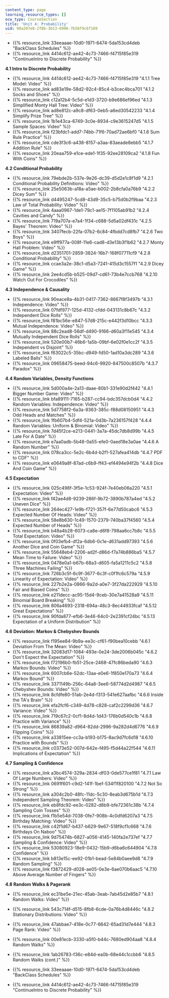 ```yaml
---
content_type: page
learning_resource_types: []
ocw_type: CourseSection
title: 'Unit 4: Probability'
uid: 90a207e8-2f8b-3b13-6906-7b58f9c6f169
---
```


*   {{% resource_link 33eeaaae-10d0-1971-6474-5da153cd4deb "BackClass Schedules" %}}
*   {{% resource_link 4414c612-ae42-4c73-7466-f4715f85e319 "ContinueIntro to Discrete Probability" %}}

**4.1 Intro to Discrete Probability**

*   {{% resource_link 4414c612-ae42-4c73-7466-f4715f85e319 "4.1.1 Tree Model: Video" %}}
*   {{% resource_link ad83e19e-58d2-92c4-85c4-b3cec4bca701 "4.1.2 Socks and Shoes" %}}
*   {{% resource_link c12a12b4-5c5d-e1d3-3720-b9e686ef96ed "4.1.3 Simplified Monty Hall Tree: Video" %}}
*   {{% resource_link ad8e812c-a9c8-df63-0eb5-a6ed30542233 "4.1.4 Simplify Prize Tree" %}}
*   {{% resource_link 1b1e43ca-6749-3c0e-8934-c9e3615247d5 "4.1.5 Sample Spaces: Video" %}}
*   {{% resource_link f23bfdc1-add7-74bb-71f6-70ad72ae6bf0 "4.1.6 Sum Rule Practice" %}}
*   {{% resource_link cde3f3c6-a438-8157-a3aa-83aeade8ebb5 "4.1.7 Addition Rule" %}}
*   {{% resource_link 20eaa759-e1ce-ede1-1f35-92ee28109ca2 "4.1.8 Fun With Coins" %}}

**4.2 Conditional Probability**

*   {{% resource_link 79ebde2b-537e-9e26-dc39-d5d2e1c8f1d9 "4.2.1 Conditional Probability Definitions: Video" %}}
*   {{% resource_link 25e5063b-a18a-a5ae-b002-2b8cfa0a76b9 "4.2.2 Dicey Sum" %}}
*   {{% resource_link d4495247-5cd8-43d9-35c5-b75d0b2f9baa "4.2.3 Law of Total Probability: Video" %}}
*   {{% resource_link 4aaa0967-1de1-79c1-ae15-7f1105ab91b2 "4.2.4 Cavities and Candy" %}}
*   {{% resource_link 719a707a-e7a4-1f34-c688-5d5a02df431c "4.2.5 Bayes' Theorem: Video" %}}
*   {{% resource_link 3407fecb-22fa-07b2-6c84-4fbdd7cd8fb7 "4.2.6 Two Boys" %}}
*   {{% resource_link e9ff977a-008f-11e6-cad8-d3e13b3f1b62 "4.2.7 Monty Hall Problem: Video" %}}
*   {{% resource_link d2351701-2859-3824-16b7-168f07711cf9 "4.2.8 Conditional Probability" %}}
*   {{% resource_link ccae3a2e-38c1-d5a3-7241-415d3c1557f1 "4.2.9 Dicey Game" %}}
*   {{% resource_link 2ee4cd5b-b525-09d7-cd61-73b4e7ccb768 "4.2.10 Watch Out For Crocodiles" %}}

**4.3 Independence & Causality**

*   {{% resource_link 90eace8a-4b31-0417-7362-8667f8f3497b "4.3.1 Independence: Video" %}}
*   {{% resource_link 07fdf977-125d-4132-cfdd-043131c8b67c "4.3.2 Independent Dice Rolls" %}}
*   {{% resource_link f81bc56e-e847-57d8-215c-e442f3d10bcc "4.3.3 Mutual Independence: Video" %}}
*   {{% resource_link 88c2ead8-56df-d490-9166-d60a3f11e545 "4.3.4 Mutually Independent Dice Rolls" %}}
*   {{% resource_link 520e00b7-46b6-1a5b-09bf-6e02f0e1cc2f "4.3.5 Independent vs Disjoint" %}}
*   {{% resource_link f63022c5-35bc-d949-fd50-1ad10a3dc289 "4.3.6 Labeled Balls" %}}
*   {{% resource_link 09658475-beed-94c6-9920-847500c8507b "4.3.7 Paradox" %}}

**4.4 Random Variables, Density Functions**

*   {{% resource_link 5d000a4e-2a13-daae-80b1-331e90d2f442 "4.4.1 Bigger Number Game: Video" %}}
*   {{% resource_link bfa89111-7165-b287-cc94-bdc357dcb0d4 "4.4.2 Random Variables: Independence: Video" %}}
*   {{% resource_link 5d7758f2-6a3a-9363-385c-f88d08150951 "4.4.3 Odd Heads and Matches" %}}
*   {{% resource_link 1fb607b4-5df4-521a-0d3b-7a236157f428 "4.4.4 Random Variables: Uniform & Binomial: Video" %}}
*   {{% resource_link 7d45f2ce-e213-0441-3a7a-45dc7db8d99b "4.4.5 Late For A Date" %}}
*   {{% resource_link e7aa0adb-5b48-0a55-efe0-0aed18e3a0ae "4.4.6 A Random Number" %}}
*   {{% resource_link 078ca3cc-5e2c-6b4d-b2f1-527afea414db "4.4.7 PDF to CDF" %}}
*   {{% resource_link e0649a8f-87ad-c6b9-ff43-ef4494e94f2b "4.4.8 Dice And Coin Game" %}}

**4.5 Expectation**

*   {{% resource_link 025c498f-3f5e-1c53-924f-7e40eb06a220 "4.5.1 Expectation: Video" %}}
*   {{% resource_link f42ae4d8-9239-286f-9b72-3890b787a4ed "4.5.2 Uneven Dice" %}}
*   {{% resource_link 264ec427-1e9b-f721-357f-6e77d50cabc6 "4.5.3 Expected Number Of Heads: Video" %}}
*   {{% resource_link 58e8b630-1c49-1570-2379-740ba37f4560 "4.5.4 Expected Number of Heads" %}}
*   {{% resource_link b48a4b28-6073-ca8e-d6f8-798aa6cc7b8c "4.5.5 Total Expectation: Video" %}}
*   {{% resource_link 0f03efb4-df2a-6db6-0c1e-d631add97393 "4.5.6 Another Dice and Coin Game" %}}
*   {{% resource_link 55648eb4-2206-ad2f-d86d-f7a74b886ba5 "4.5.7 Mean Time to Failure: Video" %}}
*   {{% resource_link 0478e0a1-b67b-68a3-d605-fa5a1211c5c2 "4.5.8 Three Machines Failing" %}}
*   {{% resource_link 726b3c5f-6c9f-3677-6c3f-c0f1fc6c579a "4.5.9 Linearity of Expectation: Video" %}}
*   {{% resource_link 227b2e2a-0866-9a2d-a0e7-3f27da222929 "4.5.10 Fair and Biased Coins" %}}
*   {{% resource_link e211decc-ac95-15d4-9ceb-30e7a41528a9 "4.5.11 Binomial Board Breaking" %}}
*   {{% resource_link 806a4693-2318-694a-48c3-8ec44933fcaf "4.5.12 Great Expectations" %}}
*   {{% resource_link 90fda877-efb6-3e46-64c0-2e2391cf24bc "4.5.13 Expectation of a Uniform Distribution" %}}

**4.6 Deviation: Markov & Chebyshev Bounds**

*   {{% resource_link f195ee84-9b9a-ee3c-cf61-f90bea10cebb "4.6.1 Deviation From The Mean: Video" %}}
*   {{% resource_link 32083d17-1084-493e-0e24-3de2006b045c "4.6.2 Don't Expect the Expectation" %}}
*   {{% resource_link f72196b0-fb51-25ce-2468-47fc86beda90 "4.6.3 Markov Bounds: Video" %}}
*   {{% resource_link 6007cb6e-52dc-13aa-e0e6-1f850e170a73 "4.6.4 Markov Bound" %}}
*   {{% resource_link 3371149b-256c-64a8-3ee6-58774d2d4987 "4.6.5 Chebyshev Bounds: Video" %}}
*   {{% resource_link 8cfdfe80-51ab-2e4d-f313-541e627aafbc "4.6.6 Inside the TA's Brain" %}}
*   {{% resource_link efa2fcf6-c349-4d78-c828-caf2c2299d36 "4.6.7 Variance: Video" %}}
*   {{% resource_link 719c67c2-0cf1-8d4d-1d43-176b0d540c1b "4.6.8 Practice with Variance" %}}
*   {{% resource_link 86839a82-d964-82dd-2996-9a282d4d6776 "4.6.9 Flipping Coins" %}}
*   {{% resource_link a33815ee-cc3a-b193-b175-8ac9d7fc6d18 "4.6.10 Practice with Bounds" %}}
*   {{% resource_link c0373e52-007d-642e-f495-f5d44a22f544 "4.6.11 Implications of Expectation" %}}

**4.7 Sampling & Confidence**

*   {{% resource_link a3bc4574-329a-2834-df03-0de577ce1f81 "4.7.1 Law Of Large Numbers: Video" %}}
*   {{% resource_link 0691f601-c9d2-141f-1bef-534f1f820100 "4.7.2 Not So Strong" %}}
*   {{% resource_link a304c2b0-48fc-11dc-5c30-8eab3d675b1d "4.7.3 Independent Sampling Theorem: Video" %}}
*   {{% resource_link eb8fdc92-ee3c-0282-d8b9-bfe72361c38b "4.7.4 Sampling Coin Tosses" %}}
*   {{% resource_link f1b5e54d-7038-0fe7-908b-4c0dfd6207a3 "4.7.5 Birthday Matching: Video" %}}
*   {{% resource_link c42f1d67-b437-b629-9e67-518f9cf1c668 "4.7.6 Birthdays On Naboo" %}}
*   {{% resource_link 9d75474b-6827-a056-4145-140fa2e737ef "4.7.7 Sampling & Confidence: Video" %}}
*   {{% resource_link 53080923-18e9-0432-15b9-d6ba6c644904 "4.7.8 Confidence" %}}
*   {{% resource_link b813e15c-ee92-01b1-bead-5e84b0aee9d8 "4.7.9 Random Sampling" %}}
*   {{% resource_link f3872429-d028-ae05-0e3e-6ae070b6aac5 "4.7.10 Above Average Number of Fingers" %}}

**4.8 Random Walks & Pagerank**

*   {{% resource_link ec31be5e-21ec-45ab-3eab-7ab45d2e85b7 "4.8.1 Random Walks: Video" %}}
*   {{% resource_link 543c714f-d515-8fb8-6cde-0a76b4d8446c "4.8.2 Stationary Distributions: Video" %}}
*   {{% resource_link 47abbae7-418e-0c77-6642-65ad31d7e444 "4.8.3 Page Rank: Video" %}}
*   {{% resource_link 00e81ecb-3330-a5f0-b44c-7680ed904aa8 "4.8.4 Random Walks" %}}
*   {{% resource_link 1ab26783-f36c-e84d-ea0b-68e44c1ccbb6 "4.8.5 Random Walks (cont.)" %}}

*   {{% resource_link 33eeaaae-10d0-1971-6474-5da153cd4deb "BackClass Schedules" %}}
*   {{% resource_link 4414c612-ae42-4c73-7466-f4715f85e319 "ContinueIntro to Discrete Probability" %}}